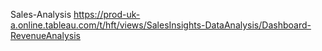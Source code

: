 Sales-Analysis https://prod-uk-a.online.tableau.com/t/hft/views/SalesInsights-DataAnalysis/Dashboard-RevenueAnalysis
